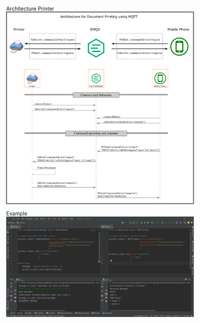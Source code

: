 Architecture Printer
![Alt text](https://raw.githubusercontent.com/oscarcaranqui/fpdf/main/image/architecture_printer.png)

Example
![Alt text](https://raw.githubusercontent.com/oscarcaranqui/fpdf/main/image/example.png)
